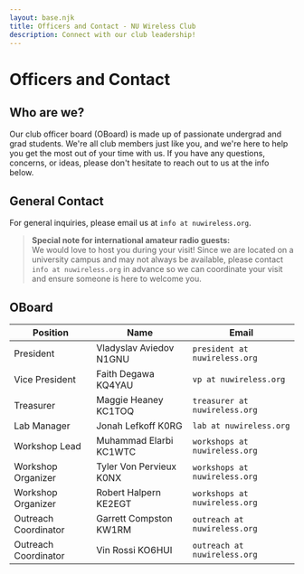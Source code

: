 ```yaml
---
layout: base.njk
title: Officers and Contact - NU Wireless Club
description: Connect with our club leadership!
---
```

# Officers and Contact

## Who are we?
Our club officer board (OBoard) is made up of passionate undergrad and grad students. We're all club members just like you, and we're here to help you get the most out of your time with us. If you have any questions, concerns, or ideas, please don't hesitate to reach out to us at the info below.

## General Contact
For general inquiries, please email us at `info at nuwireless.org`.

> **Special note for international amateur radio guests:**  
> We would love to host you during your visit! Since we are located on a university campus and may not always be available, please contact `info at nuwireless.org` in advance so we can coordinate your visit and ensure someone is here to welcome you.


## OBoard

| Position | Name | Email |
|----------|------|-------|
| President | Vladyslav Aviedov N1GNU | `president at nuwireless.org` |
| Vice President | Faith Degawa KQ4YAU | `vp at nuwireless.org` |
| Treasurer | Maggie Heaney KC1TOQ | `treasurer at nuwireless.org` |
| Lab Manager | Jonah Lefkoff K0RG | `lab at nuwireless.org` |
| Workshop Lead | Muhammad Elarbi KC1WTC | `workshops at nuwireless.org` |
| Workshop Organizer | Tyler Von Pervieux K0NX | `workshops at nuwireless.org` |
| Workshop Organizer | Robert Halpern KE2EGT | `workshops at nuwireless.org` |
| Outreach Coordinator | Garrett Compston KW1RM | `outreach at nuwireless.org` |
| Outreach Coordinator | Vin Rossi KO6HUI | `outreach at nuwireless.org` |

